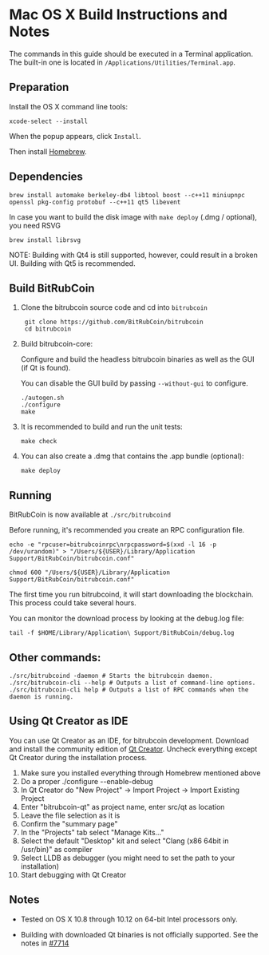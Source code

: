Mac OS X Build Instructions and Notes
====================================
The commands in this guide should be executed in a Terminal application.
The built-in one is located in `/Applications/Utilities/Terminal.app`.

Preparation
-----------
Install the OS X command line tools:

`xcode-select --install`

When the popup appears, click `Install`.

Then install [Homebrew](http://brew.sh).

Dependencies
----------------------

    brew install automake berkeley-db4 libtool boost --c++11 miniupnpc openssl pkg-config protobuf --c++11 qt5 libevent

In case you want to build the disk image with `make deploy` (.dmg / optional), you need RSVG

    brew install librsvg

NOTE: Building with Qt4 is still supported, however, could result in a broken UI. Building with Qt5 is recommended.

Build BitRubCoin
------------------------

1. Clone the bitrubcoin source code and cd into `bitrubcoin`

        git clone https://github.com/BitRubCoin/bitrubcoin
        cd bitrubcoin

2.  Build bitrubcoin-core:

    Configure and build the headless bitrubcoin binaries as well as the GUI (if Qt is found).

    You can disable the GUI build by passing `--without-gui` to configure.

        ./autogen.sh
        ./configure
        make

3.  It is recommended to build and run the unit tests:

        make check

4.  You can also create a .dmg that contains the .app bundle (optional):

        make deploy

Running
-------

BitRubCoin is now available at `./src/bitrubcoind`

Before running, it's recommended you create an RPC configuration file.

    echo -e "rpcuser=bitrubcoinrpc\nrpcpassword=$(xxd -l 16 -p /dev/urandom)" > "/Users/${USER}/Library/Application Support/BitRubCoin/bitrubcoin.conf"

    chmod 600 "/Users/${USER}/Library/Application Support/BitRubCoin/bitrubcoin.conf"

The first time you run bitrubcoind, it will start downloading the blockchain. This process could take several hours.

You can monitor the download process by looking at the debug.log file:

    tail -f $HOME/Library/Application\ Support/BitRubCoin/debug.log

Other commands:
-------

    ./src/bitrubcoind -daemon # Starts the bitrubcoin daemon.
    ./src/bitrubcoin-cli --help # Outputs a list of command-line options.
    ./src/bitrubcoin-cli help # Outputs a list of RPC commands when the daemon is running.

Using Qt Creator as IDE
------------------------
You can use Qt Creator as an IDE, for bitrubcoin development.
Download and install the community edition of [Qt Creator](https://www.qt.io/download/).
Uncheck everything except Qt Creator during the installation process.

1. Make sure you installed everything through Homebrew mentioned above
2. Do a proper ./configure --enable-debug
3. In Qt Creator do "New Project" -> Import Project -> Import Existing Project
4. Enter "bitrubcoin-qt" as project name, enter src/qt as location
5. Leave the file selection as it is
6. Confirm the "summary page"
7. In the "Projects" tab select "Manage Kits..."
8. Select the default "Desktop" kit and select "Clang (x86 64bit in /usr/bin)" as compiler
9. Select LLDB as debugger (you might need to set the path to your installation)
10. Start debugging with Qt Creator

Notes
-----

* Tested on OS X 10.8 through 10.12 on 64-bit Intel processors only.

* Building with downloaded Qt binaries is not officially supported. See the notes in [#7714](https://github.com/bitcoin/bitcoin/issues/7714)
